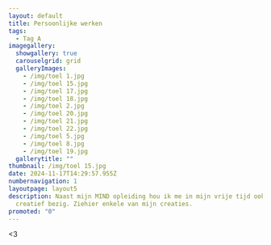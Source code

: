 ```yaml
---
layout: default
title: Persoonlijke werken
tags:
  - Tag A
imagegallery:
  showgallery: true
  carouselgrid: grid
  galleryImages:
    - /img/toel 1.jpg
    - /img/toel 15.jpg
    - /img/toel 17.jpg
    - /img/toel 18.jpg
    - /img/toel 2.jpg
    - /img/toel 20.jpg
    - /img/toel 21.jpg
    - /img/toel 22.jpg
    - /img/toel 5.jpg
    - /img/toel 8.jpg
    - /img/toel 19.jpg
  gallerytitle: ""
thumbnail: /img/toel 15.jpg
date: 2024-11-17T14:29:57.955Z
numbernavigation: 1
layoutpage: layout5
description: Naast mijn MIND opleiding hou ik me in mijn vrije tijd ook graag
  creatief bezig. Ziehier enkele van mijn creaties.
promoted: "0"
---
```

<3